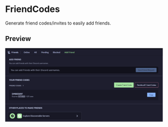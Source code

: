 <h1>FriendCodes</h1>
<p>Generate friend codes/invites to easily add friends.</p>

## Preview

![image](https://github.com/Domis-Vencord-Plugins/FriendCodes/raw/main/image.png)
